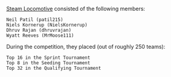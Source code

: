[Steam Locomotive](https://github.com/patil215/battlecode) consisted of the following members:

    Neil Patil (patil215)
    Niels Kornerup (NielsKornerup)
    Dhruv Rajan (dhruvrajan)
    Wyatt Reeves (MrMoose111)

During the competition, they placed (out of roughly 250 teams):

    Top 16 in the Sprint Tournament
    Top 8 in the Seeding Tournament
    Top 32 in the Qualifying Tournament

